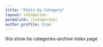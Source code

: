 ```yaml
---
title: "Posts by Category"
layout: categories
permalink: /categories/
author_profile: true
---
```


this show be categories-archive index page
